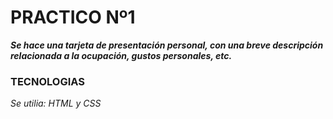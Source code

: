 # PRACTICO Nº1
**_Se hace una tarjeta de presentación personal, con una breve descripción relacionada a la ocupación, gustos personales, etc._**

### TECNOLOGIAS
_Se utilia: 
HTML y CSS_